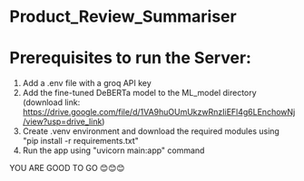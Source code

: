 # Product_Review_Summariser

# Prerequisites to run the Server:
1. Add a .env file with a groq API key
2. Add the fine-tuned DeBERTa model to the ML_model directory (download link: https://drive.google.com/file/d/1VA9huOUmUkzwRnzIiEFl4g6LEnchowNj/view?usp=drive_link)
3. Create .venv environment and download the required modules using "pip install -r requirements.txt"
4. Run the app using "uvicorn main:app" command

YOU ARE GOOD TO GO 😊😊😊
